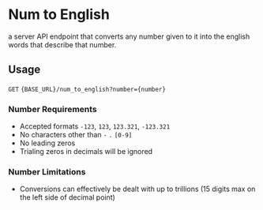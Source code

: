 # Num to English
a server API endpoint that converts any number given to it into the english words that describe that number.

## Usage
`GET` `{BASE_URL}/num_to_english?number={number}`

### Number Requirements
- Accepted formats `-123`, `123`, `123.321`, `-123.321`
- No characters other than `-` `.` `[0-9]`
- No leading zeros
- Trialing zeros in decimals will be ignored

### Number Limitations
- Conversions can effectively be dealt with up to trillions (15 digits max on the left side of decimal point)
